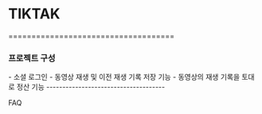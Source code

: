 <h1>TIKTAK</h1>
====================================
<h3>프로젝트 구성</h3>
- 소셜 로그인
- 동영상 재생 및 이전 재생 기록 저장 기능
- 동영상의 재생 기록을 토대로 정산 기능
-------------------------------------

FAQ

